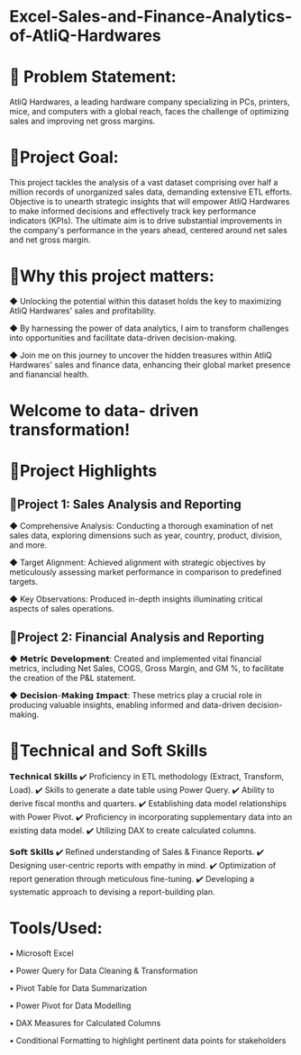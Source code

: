 # Excel-Sales-and-Finance-Analytics-of-AtliQ-Hardwares

# 💾 Problem Statement:
AtliQ Hardwares, a leading hardware company specializing in PCs, printers, mice, and computers with a global reach, faces the challenge of optimizing sales and improving net gross margins.

# 💾Project Goal:
This project tackles the analysis of a vast dataset comprising over half a million records
of unorganized sales data, demanding extensive ETL efforts. Objective is to unearth
strategic insights that will empower AtliQ Hardwares to make informed decisions and
effectively track key performance indicators (KPIs). The ultimate aim is to drive
substantial improvements in the company's performance in the years ahead, centered
around net sales and net gross margin.

# 💾Why this project matters:
◆ Unlocking the potential within this dataset holds the key to maximizing AtliQ Hardwares' sales and profitability.

◆ By harnessing the power of data analytics, I aim to transform challenges into opportunities and facilitate data-driven decision-making.

◆ Join me on this journey to uncover the hidden treasures within AtliQ Hardwares' sales and finance data, enhancing their global market presence and fianancial health. 

# Welcome to data- driven transformation!

# 💾Project Highlights 
## 📘Project 1: Sales Analysis and Reporting 

◆ Comprehensive Analysis: Conducting a thorough examination of net sales data, exploring dimensions such as year, country, product, division, and more.

◆ Target Alignment: Achieved alignment with strategic objectives by meticulously assessing market performance in comparison to predefined targets.

◆ Key Observations: Produced in-depth insights illuminating critical aspects of sales operations.

## 📘Project 2: Financial Analysis and Reporting
◆ 𝗠𝗲𝘁𝗿𝗶𝗰 𝗗𝗲𝘃𝗲𝗹𝗼𝗽𝗺𝗲𝗻𝘁: Created and implemented vital financial metrics, including Net Sales, COGS, Gross Margin, and GM %, to facilitate the creation of the P&L statement.

◆ 𝗗𝗲𝗰𝗶𝘀𝗶𝗼𝗻-𝗠𝗮𝗸𝗶𝗻𝗴 𝗜𝗺𝗽𝗮𝗰𝘁: These metrics play a crucial role in producing valuable insights, enabling informed and data-driven decision-making.

# 💾Technical and Soft Skills

𝗧𝗲𝗰𝗵𝗻𝗶𝗰𝗮𝗹 𝗦𝗸𝗶𝗹𝗹𝘀 ✔️ Proficiency in ETL methodology (Extract, Transform, Load). ✔️ Skills to generate a date table using Power Query. ✔️ Ability to derive fiscal months and quarters. ✔️ Establishing data model relationships with Power Pivot. ✔️ Proficiency in incorporating supplementary data into an existing data model. ✔️ Utilizing DAX to create calculated columns.

𝗦𝗼𝗳𝘁 𝗦𝗸𝗶𝗹𝗹𝘀 ✔️ Refined understanding of Sales & Finance Reports. ✔️ Designing user-centric reports with empathy in mind. ✔️ Optimization of report generation through meticulous fine-tuning. ✔️ Developing a systematic approach to devising a report-building plan.

# Tools/Used:

• Microsoft Excel

• Power Query for Data Cleaning & Transformation

• Pivot Table for Data Summarization

• Power Pivot for Data Modelling

• DAX Measures for Calculated Columns

• Conditional Formatting to highlight pertinent data points for stakeholders
